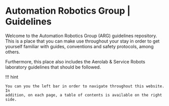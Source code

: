# Automation Robotics Group | Guidelines

Welcome to the Automation Robotics Group (ARG) guidelines repository.
This is a place that you can make use throughout your stay in order to get yourself
familiar with guides, conventions and safety protocols, among others.

Furthermore, this place also includes the Aerolab & Service Robots laboratory guidelines that should be followed.

!!! hint

    You can you the left bar in order to navigate throughout this website. In
    addition, on each page, a table of contents is available on the right side.
